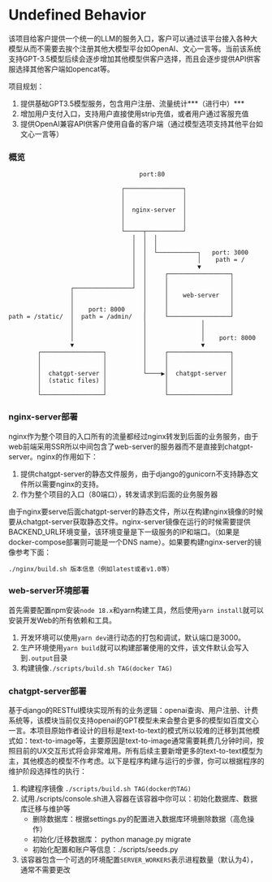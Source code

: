 # Undefined Behavior

该项目给客户提供一个统一的LLM的服务入口，客户可以通过该平台接入各种大模型从而不需要去挨个注册其他大模型平台如OpenAI、文心一言等。当前该系统支持GPT-3.5模型后续会逐步增加其他模型供客户选择，而且会逐步提供API供客服选择其他客户端如opencat等。

项目规划：

1. 提供基础GPT3.5模型服务，包含用户注册、流量统计***（进行中）***
2. 增加用户支付入口，支持用户直接使用strip充值，或者用户通过客服充值
3. 提供OpenAI兼容API供客户使用自备的客户端（通过模型选项支持其他平台如文心一言等）

### 概览

```
                                    port:80

                               ┌────────────────┐
                               │                │
                               │                │
                               │  nginx-server  │
                               │                │
                               │                │
                               └─────┬──────────┘
                                  │  │  │
                                  │  │  │
                                  │  │  └───────────┐   port: 3000
                                  │  │              │    path = /
                                  │  │              ▼
                                  │  │     ┌─────────────────┐
                                  │  │     │                 │
                 ┌────────────────┘  │     │                 │
                 │                   │     │    web-server   │
                 │                   │     │                 │
                 │    port: 8000     │     │                 │
path = /static/  │  path = /admin/   │     └─────────────────┘
                 │                   │               │
                 │                   │               │
                 │                   │               │    port: 8000
                 ▼                   │               ▼
        ┌─────────────────┐          │     ┌─────────────────┐
        │                 │          │     │                 │
        │                 │          │     │                 │
        │  chatgpt-server │          └────▶│  chatgpt-server │
        │  (static files) │                │                 │
        │                 │                │                 │
        └─────────────────┘                └─────────────────┘
```

### nginx-server部署

nginx作为整个项目的入口所有的流量都经过nginx转发到后面的业务服务，由于web前端采用SSR所以中间包含了web-server的服务器而不是直接到chatgpt-server。nginx的作用如下：

1. 提供chatgpt-server的静态文件服务，由于django的gunicorn不支持静态文件所以需要nginx的支持。
2. 作为整个项目的入口（80端口），转发请求到后面的业务服务器

由于nginx要serve后面chatgpt-server的静态文件，所以在构建nginx镜像的时候要从chatgpt-server获取静态文件。nginx-server镜像在运行的时候需要提供BACKEND_URL环境变量，该环境变量是下一级服务的IP和端口。（如果是docker-compose部署则可能是一个DNS name）。如果要构建nginx-server的镜像参考下面：

```
./nginx/build.sh 版本信息（例如latest或者v1.0等）
```

### web-server环境部署

首先需要配置npm安装`node 18.x`和yarn构建工具，然后使用`yarn install`就可以安装开发Web的所有依赖和工具。

1. 开发环境可以使用`yarn dev`进行动态的打包和调试，默认端口是3000。
2. 生产环境使用`yarn build`就可以构建部署使用的文件，该文件默认会写入到`.output`目录
3. 构建镜像`./scripts/build.sh TAG(docker TAG)`

 ### chatgpt-server部署

基于django的RESTful模块实现所有的业务逻辑：openai查询、用户注册、计费系统等，该模块当前仅支持openai的GPT模型未来会整合更多的模型如百度文心一言。本项目原始作者设计的目标是text-to-text的模式所以较难的迁移到其他模式如：text-to-image等，主要原因是text-to-image通常需要耗费几分钟时间，按照目前的UX交互形式将会非常难用。所有后续主要新增更多的text-to-text模型为主，其他模态的模型不作考虑。以下是程序构建与运行的步骤，你可以根据程序的维护阶段选择性的执行：

1. 构建程序镜像 `./scripts/build.sh TAG(docker的TAG)`
2. 试用./scripts/console.sh进入容器在该容器中你可以：初始化数据库、数据库迁移与维护等
   - 删除数据库：根据settings.py的配置进入数据库环境删除数据（高危操作）
   - 初始化/迁移数据库： python manage.py migrate
   - 初始化配置和账户等信息：./scripts/seeds.py
3. 该容器包含一个可选的环境配置`SERVER_WORKERS`表示进程数量（默认为4），通常不需要更改

